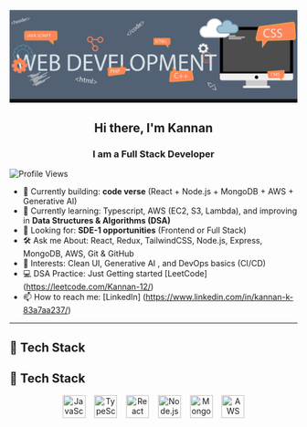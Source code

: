 <!-- Banner -->
![My Banner](https://raw.githubusercontent.com/kannan126/kannan126/main/assets/my-banner.png)

<h2 align="center">Hi there, I'm Kannan</h2>
<h3 align="center">I am a Full Stack Developer</h3>

<!-- Profile Views (left aligned) -->
![Profile Views](https://komarev.com/ghpvc/?username=kannan126&label=Profile%20views&color=0e75b6&style=flat)

<!-- What I'm Doing -->
- 🔭 Currently building: **code verse** (React + Node.js + MongoDB + AWS + Generative AI)  
- 🌱 Currently learning: Typescript, AWS (EC2, S3, Lambda), and improving in **Data Structures & Algorithms (DSA)**  
- 💼 Looking for: **SDE-1 opportunities** (Frontend or Full Stack)  
- 🛠️ Ask me About: React, Redux, TailwindCSS, Node.js, Express, MongoDB, AWS, Git & GitHub  
- 🧠 Interests: Clean UI, Generative AI , and DevOps basics (CI/CD)   
- 💻 DSA Practice: Just Getting started [LeetCode] (https://leetcode.com/Kannan-12/)  
- 📫 How to reach me: [LinkedIn] (https://www.linkedin.com/in/kannan-k-83a7aa237/)

---

## 🚀 Tech Stack

## 🚀 Tech Stack

<p align="center">
  <img src="https://cdn.jsdelivr.net/gh/devicons/devicon/icons/javascript/javascript-original.svg" title="JavaScript" width="40" height="40" />
  &nbsp;&nbsp;
  <img src="https://cdn.jsdelivr.net/gh/devicons/devicon/icons/typescript/typescript-original.svg" title="TypeScript" width="40" height="40" />
  &nbsp;&nbsp;
  <img src="https://cdn.jsdelivr.net/gh/devicons/devicon/icons/react/react-original.svg" title="React" width="40" height="40" />
  &nbsp;&nbsp;
  <img src="https://cdn.jsdelivr.net/gh/devicons/devicon/icons/nodejs/nodejs-original.svg" title="Node.js" width="40" height="40" />
  &nbsp;&nbsp;
  <img src="https://cdn.jsdelivr.net/gh/devicons/devicon/icons/mongodb/mongodb-original.svg" title="MongoDB" width="40" height="40" />
  &nbsp;&nbsp;
  <img src="https://cdn.jsdelivr.net/npm/simple-icons@v9/icons/amazonaws.svg" title="AWS" width="40" height="40" />
</p>

